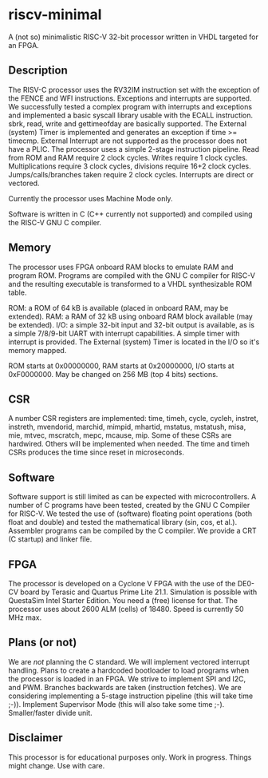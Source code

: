 # riscv-minimal

A (not so) minimalistic RISC-V 32-bit processor written in VHDL targeted
for an FPGA.

## Description

The RISV-C processor uses the RV32IM instruction set with the
exception of the FENCE and WFI instructions. Exceptions and interrupts are
supported. We successfully tested a complex program with interrupts
and exceptions and implemented a basic syscall library usable with
the ECALL instruction. sbrk, read, write and gettimeofday are basically
supported. The External (system) Timer is implemented and
generates an exception if time >= timecmp. External Interrupt are not
supported as the processor does not have a PLIC. The processor uses
a simple 2-stage instruction pipeline. Read from ROM and RAM require
2 clock cycles. Writes require 1 clock cycles. Multiplications require
3 clock cycles, divisions require 16+2 clock cycles. Jumps/calls/branches
taken require 2 clock cycles. Interrupts are direct or vectored.

Currently the processor uses Machine Mode only.

Software is written in C (C++ currently not supported) and compiled
using the RISC-V GNU C compiler.
 
## Memory

The processor uses FPGA onboard RAM blocks to emulate RAM and program ROM.
Programs are compiled with the GNU C compiler for RISC-V and the resulting
executable is transformed to a VHDL synthesizable ROM table.

ROM: a ROM of 64 kB is available (placed in onboard RAM, may be extended).
RAM: a RAM of 32 kB using onboard RAM block available (may be extended).
I/O: a simple 32-bit input and 32-bit output is available, as
is a simple 7/8/9-bit UART with interrupt capabilities. A simple timer
with interrupt is provided. The External (system) Timer is located in
the I/O so it's memory mapped.

ROM starts at 0x00000000, RAM starts at 0x20000000, I/O starts
at 0xF0000000. May be changed on 256 MB (top 4 bits) sections.

## CSR

A number CSR registers are implemented: time, timeh, cycle, cycleh,
instret, instreth, mvendorid, marchid, mimpid, mhartid, mstatus,
mstatush, misa, mie, mtvec, mscratch, mepc, mcause, mip. Some of
these CSRs are hardwired. Others will be implemented when needed.
The time and timeh CSRs produces the time since reset in microseconds.

## Software

Software support is still limited as can be expected with microcontrollers.
A number of C programs have been tested, created by the GNU C Compiler for
RISC-V. We tested the use of (software) floating point operations (both
float and double) and tested the mathematical library (sin, cos, et al.).
Assembler programs can be compiled by the C compiler. We provide a CRT
(C startup) and linker file.

## FPGA

The processor is developed on a Cyclone V FPGA with the use
of the DE0-CV board by Terasic and Quartus Prime Lite 21.1.
Simulation is possible with QuestaSim Intel Starter Edition.
You need a (free) license for that. The processor uses about
2600 ALM (cells) of 18480. Speed is currently 50 MHz max.

## Plans (or not)

We are *not* planning the C standard.
We will implement vectored interrupt handling.
Plans to create a hardcoded bootloader to load programs when the processor is loaded in an FPGA.
We strive to implement SPI and I2C, and PWM.
Branches backwards are taken (instruction fetches).
We are considering implementing a 5-stage instruction pipeline (this will take time ;-)).
Implement Supervisor Mode (this will also take some time ;-).
Smaller/faster divide unit.

## Disclaimer

This processor is for educational purposes only.
Work in progress. Things might change. Use with care.

